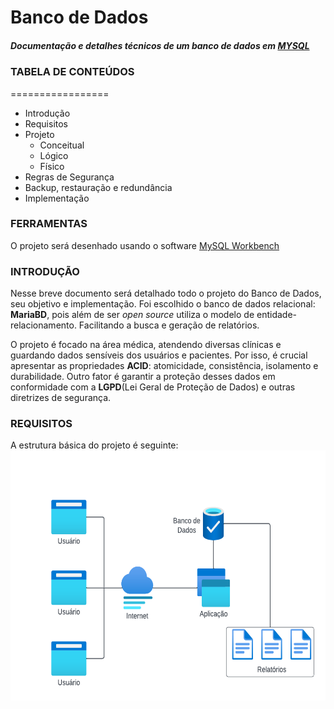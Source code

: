 # Banco de Dados
##### Documentação e detalhes técnicos de um banco de dados em [MYSQL](https://mariadb.org/)



### TABELA DE CONTEÚDOS
=================
<!--ts-->
* Introdução
* Requisitos
* Projeto
    * Conceitual
    * Lógico
    * Físico
* Regras de Segurança
* Backup, restauração e redundância
* Implementação
<!--te-->


### FERRAMENTAS
 O projeto será desenhado usando o software [MySQL Workbench](https://www.mysql.com/products/workbench/)


### INTRODUÇÃO

Nesse breve documento será detalhado todo o projeto do Banco de Dados, seu objetivo e implementação. Foi escolhido o banco de dados relacional: **MariaBD**, pois além de ser *open source* utiliza o modelo de entidade-relacionamento. Facilitando a busca e geração de relatórios.

O projeto é focado na área médica, atendendo diversas clínicas e guardando dados sensíveis dos usuários e pacientes. Por isso, é crucial apresentar as propriedades **ACID**: atomicidade, consistência, isolamento e durabilidade. Outro fator é garantir a proteção desses dados em conformidade com a **LGPD**(Lei Geral de Proteção de Dados) e outras diretrizes de segurança.

### REQUISITOS

A estrutura básica do projeto é seguinte:
<br>
<img alt="Diagrama" title="#Diagrama" src="./assets/diagram_1.png" height=400/>
